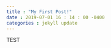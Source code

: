 ```yaml
---
title : "My First Post!"
date : 2019-07-01 16 : 14 : 00 -0400
categories : jekyll update
---
```

TEST
